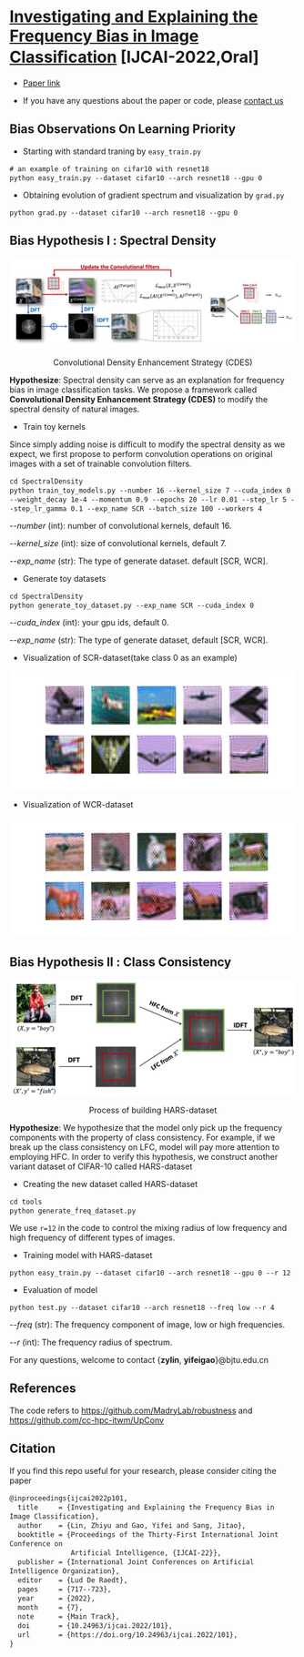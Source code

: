 # [Investigating and Explaining the Frequency Bias in Image Classiﬁcation](https://github.com/zhiyugege/FreqBias) [IJCAI-2022,Oral]

- [Paper link](https://www.ijcai.org/proceedings/2022/0101.pdf)

- If you have any questions about the paper or code, please [contact us](zyllin@bjtu.edu.cn)

## Bias Observations On Learning Priority

- Starting with standard traning by `easy_train.py`
```
# an example of training on cifar10 with resnet18
python easy_train.py --dataset cifar10 --arch resnet18 --gpu 0
```
- Obtaining evolution of gradient spectrum and visualization by `grad.py`
```
python grad.py --dataset cifar10 --arch resnet18 --gpu 0
```

## Bias Hypothesis Ι : Spectral Density

<div align="center">
    <img src="CDES/Image/cdes.jpg" alt="image-20220922143512377" style="zoom:100%;" />
    <p> Convolutional Density Enhancement Strategy (CDES) </p>
</div>

**Hypothesize**: Spectral density can serve as an explanation for frequency bias in image classification tasks. We propose a framework called **Convolutional Density Enhancement Strategy (CDES)** to modify the spectral density of natural images.

- Train toy kernels

Since simply adding noise is difficult to modify the spectral density as we expect, we first propose to perform convolution operations on original images with a set of trainable convolution filters.

```
cd SpectralDensity
python train_toy_models.py --number 16 --kernel_size 7 --cuda_index 0 --weight_decay 1e-4 --momentum 0.9 --epochs 20 --lr 0.01 --step_lr 5 --step_lr_gamma 0.1 --exp_name SCR --batch_size 100 --workers 4
```
*--number* (int): number of convolutional kernels, default 16.

*--kernel_size* (int): size of convolutional kernels, default 7.

*--exp_name* (str): The type of generate dataset. default [SCR, WCR].

- Generate toy datasets
```
cd SpectralDensity
python generate_toy_dataset.py --exp_name SCR --cuda_index 0
```
*--cuda_index* (int): your gpu ids, default 0.

*--exp_name* (str): The type of generate dataset, default [SCR, WCR].


- Visualization of SCR-dataset(take class 0 as an example)
<div align="center">
    <img src="CDES/Image/SCR/0.png" alt="image-20220922143512377" style="zoom:100%;" />
</div>

- Visualization of WCR-dataset
<div align="center">
    <img src="CDES/Image/WCR/all.png" alt="image-20220922143512377" style="zoom:100%;" />
</div>

## Bias Hypothesis ΙΙ :  Class Consistency

<div align="center">
    <img src="CDES/Image/hars.jpg" alt="image-20220922143512377" style="zoom:100%;" />
    <p> Process of building HARS-dataset </p>
</div>

**Hypothesize**: We hypothesize that the model only pick up the frequency components with the property of class consistency. For example, if we break up the class consistency on LFC, model will pay more attention to employing HFC. In order to verify this hypothesis, we construct another variant dataset of CIFAR-10 called HARS-dataset

- Creating the new dataset called HARS-dataset
```
cd tools
python generate_freq_dataset.py
```
We use `r=12` in the code to control the mixing radius of low frequency and high frequency of different types of images.

- Training model with HARS-dataset
```
python easy_train.py --dataset cifar10 --arch resnet18 --gpu 0 --r 12
```
- Evaluation of model
```
python test.py --dataset cifar10 --arch resnet18 --freq low --r 4
```
*--freq* (str): The frequency component of image, low or high frequencies.

*--r* (int): The frequency radius of spectrum.


For any questions, welcome to contact {**zylin**, **yifeigao**}@bjtu.edu.cn

## References

The code refers to https://github.com/MadryLab/robustness and https://github.com/cc-hpc-itwm/UpConv

## Citation

If you find this repo useful for your research, please consider citing the paper
```
@inproceedings{ijcai2022p101,
  title     = {Investigating and Explaining the Frequency Bias in Image Classification},
  author    = {Lin, Zhiyu and Gao, Yifei and Sang, Jitao},
  booktitle = {Proceedings of the Thirty-First International Joint Conference on
               Artificial Intelligence, {IJCAI-22}},
  publisher = {International Joint Conferences on Artificial Intelligence Organization},
  editor    = {Lud De Raedt},
  pages     = {717--723},
  year      = {2022},
  month     = {7},
  note      = {Main Track},
  doi       = {10.24963/ijcai.2022/101},
  url       = {https://doi.org/10.24963/ijcai.2022/101},
}
```
